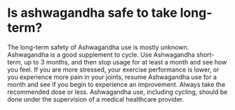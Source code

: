# Is ashwagandha safe to take long-term?

The long-term safety of Ashwagandha use is mostly unknown. Ashwagandha is a good supplement to cycle. Use Ashwagandha short-term, up to 3 months, and then stop usage for at least a month and see how you feel. If you are more stressed, your exercise performance is lower, or you experience more pain in your joints, resume Ashwagandha use for a month and see if you begin to experience an improvement. Always take the recommended dose or less. Ashwagandha use, including cycling, should be done under the supervision of a medical healthcare provider.
